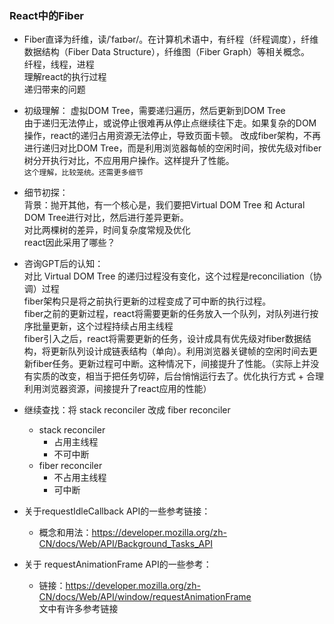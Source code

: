 ### React中的Fiber
- Fiber直译为纤维，读/ˈfaɪbər/。在计算机术语中，有纤程（纤程调度），纤维数据结构（Fiber Data Structure），纤维图（Fiber Graph）等相关概念。  
纤程，线程，进程  
理解react的执行过程  
递归带来的问题  
- 初级理解：
虚拟DOM Tree，需要递归遍历，然后更新到DOM Tree  
由于递归无法停止，或说停止很难再从停止点继续往下走。如果复杂的DOM操作，react的递归占用资源无法停止，导致页面卡顿。
改成fiber架构，不再进行递归对比DOM Tree，而是利用浏览器每帧的空闲时间，按优先级对fiber树分开执行对比，不应用用户操作。这样提升了性能。  
`这个理解，比较笼统。还需更多细节`

- 细节初探：  
背景：抛开其他，有一个核心是，我们要把Virtual DOM Tree 和 Actural DOM Tree进行对比，然后进行差异更新。  
对比两棵树的差异，时间复杂度常规及优化  
react因此采用了哪些？  

- 咨询GPT后的认知：  
对比 Virtual DOM Tree 的递归过程没有变化，这个过程是reconciliation（协调）过程  
fiber架构只是将之前执行更新的过程变成了可中断的执行过程。  
fiber之前的更新过程，react将需要更新的任务放入一个队列，对队列进行按序批量更新，这个过程持续占用主线程  
fiber引入之后，react将需要更新的任务，设计成具有优先级对fiber数据结构，将更新队列设计成链表结构（单向）。利用浏览器关键帧的空闲时间去更新fiber任务。更新过程可中断。这种情况下，间接提升了性能。（实际上并没有实质的改变，相当于把任务切碎，后台悄悄运行去了。优化执行方式 + 合理利用浏览器资源，间接提升了react应用的性能）  

- 继续查找：将 stack reconciler 改成 fiber reconciler
    - stack reconciler
        - 占用主线程
        - 不可中断
    - fiber reconciler
        - 不占用主线程
        - 可中断
    
- 关于requestIdleCallback API的一些参考链接：  
    - 概念和用法：https://developer.mozilla.org/zh-CN/docs/Web/API/Background_Tasks_API
- 关于 requestAnimationFrame API的一些参考：  
    - 链接：https://developer.mozilla.org/zh-CN/docs/Web/API/window/requestAnimationFrame  
    文中有许多参考链接